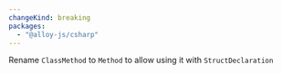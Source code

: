 ```yaml
---
changeKind: breaking
packages:
  - "@alloy-js/csharp"
---
```


Rename `ClassMethod` to `Method` to allow using it with `StructDeclaration`

